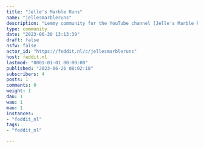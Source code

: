 ```yaml
---
title: "Jelle's Marble Runs" 
name: "jellesmarbleruns"
description: "Lemmy community for the YouTube channel [Jelle's Marble Runs](https://www.youtube.com/@JellesMarbleRuns)."
type: community
date: "2023-06-30 13:13:39"
draft: false
nsfw: false
actor_id: "https://feddit.nl/c/jellesmarbleruns"
host: feddit.nl
lastmod: "0001-01-01 00:00:00"
published: "2023-06-26 08:02:18"
subscribers: 4
posts: 1
comments: 0
weight: 1
dau: 1
wau: 1
mau: 1
instances:
- "feddit_nl"
tags: 
- "feddit_nl"

---
```

